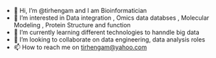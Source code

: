 - 👋 Hi, I’m @tirhengam and I am Bioinformatician
- 👀 I’m interested in Data integration , Omics data databses , Molecular Modeling , Protein Structure and function
- 🌱 I’m currently learning different technologies to hanndle big data
- 💞️ I’m looking to collaborate on data engineering, data analysis roles
- 📫 How to reach me on tirhengam@yahoo.com

<!---
tirhengam/tirhengam is a ✨ special ✨ repository because its `README.md` (this file) appears on your GitHub profile.
You can click the Preview link to take a look at your changes.
--->
